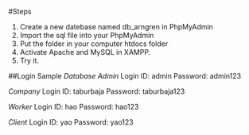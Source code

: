 #Steps
1. Create a new datebase named db_arngren in PhpMyAdmin 
2. Import the sql file into your PhpMyAdmin
3. Put the folder in your computer htdocs folder
4. Activate Apache and MySQL in XAMPP.
5. Try it.

##Login Sample
*Database Admin*
Login ID: admin
Password: admin123

*Company*
Login ID: taburbaja
Password: taburbaja123

*Worker*
Login ID: hao
Password: hao123

*Client*
Login ID: yao
Password: yao123
